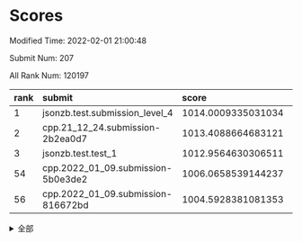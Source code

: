 # Scores

Modified Time: 2022-02-01 21:00:48

Submit Num: 207

All Rank Num: 120197

| rank |               submit               |       score        |       sigma        | pk_num |
| :--- | :--------------------------------- | :----------------- | :----------------- | :----- |
| 1    | jsonzb.test.submission_level_4     | 1014.0009335031034 | 0.8606529083407445 | 2320   |
| 2    | cpp.21_12_24.submission-2b2ea0d7   | 1013.4088664683121 | 0.8313083882407368 | 2321   |
| 3    | jsonzb.test.test_1                 | 1012.9564630306511 | 0.8214819569021333 | 2325   |
| 54   | cpp.2022_01_09.submission-5b0e3de2 | 1006.0658539144237 | 0.706511649459469  | 2325   |
| 56   | cpp.2022_01_09.submission-816672bd | 1004.5928381081353 | 0.7166264445481725 | 2320   |


<details>
<summary>全部</summary>

| rank |                 submit                 |       score        |       sigma        | pk_num |
| :--- | :------------------------------------- | :----------------- | :----------------- | :----- |
| 1    | jsonzb.test.submission_level_4         | 1014.0009335031034 | 0.8606529083407445 | 2320   |
| 2    | cpp.21_12_24.submission-2b2ea0d7       | 1013.4088664683121 | 0.8313083882407368 | 2321   |
| 3    | jsonzb.test.test_1                     | 1012.9564630306511 | 0.8214819569021333 | 2325   |
| 4    | gobigger.level_3.submission_level_3_18 | 1012.4050099742573 | 0.7965502813597541 | 2322   |
| 5    | gobigger.level_3.submission_level_3_25 | 1011.8023108139461 | 0.816941309553049  | 2323   |
| 6    | gobigger.level_3.submission_level_3_13 | 1011.3624691587917 | 0.7801136432431417 | 2320   |
| 7    | gobigger.level_3.submission_level_3_39 | 1011.2681017491587 | 0.7899862603166914 | 2324   |
| 8    | gobigger.level_3.submission_level_3_44 | 1011.2176703810346 | 0.7828446446396139 | 2320   |
| 9    | gobigger.level_3.submission_level_3_49 | 1011.1010766463621 | 0.7699958438204607 | 2324   |
| 10   | gobigger.level_3.submission_level_3_2  | 1011.017422999235  | 0.7826823515202196 | 2322   |
| 11   | gobigger.level_3.submission_level_3_14 | 1010.8618177620614 | 0.7483468451399867 | 2323   |
| 12   | gobigger.level_3.submission_level_3_35 | 1010.7708777362018 | 0.7836125558710317 | 2323   |
| 13   | gobigger.level_3.submission_level_3_19 | 1010.7642489226305 | 0.7574425359742624 | 2322   |
| 14   | gobigger.level_3.submission_level_3_16 | 1010.7408541348461 | 0.7518951445570756 | 2326   |
| 15   | gobigger.level_3.submission_level_3_17 | 1010.7310703371526 | 0.7567834073891986 | 2320   |
| 16   | gobigger.level_3.submission_level_3_48 | 1010.6886588356147 | 0.7905322805869426 | 2323   |
| 17   | gobigger.level_3.submission_level_3_32 | 1010.6699275970099 | 0.7527315784144847 | 2318   |
| 18   | gobigger.level_3.submission_level_3_24 | 1010.6216410834238 | 0.7725188600267311 | 2317   |
| 19   | gobigger.level_3.submission_level_3_31 | 1010.4411247489536 | 0.7500003487762575 | 2328   |
| 20   | gobigger.level_3.submission_level_3_36 | 1010.4300654185096 | 0.7762942830604707 | 2320   |
| 21   | gobigger.level_3.submission_level_3_10 | 1010.3869848577265 | 0.7638730027842935 | 2327   |
| 22   | gobigger.level_3.submission_level_3_23 | 1010.3716562428931 | 0.7757094933662928 | 2327   |
| 23   | gobigger.level_3.submission_level_3_9  | 1010.2902718115057 | 0.7510684888768204 | 2324   |
| 24   | gobigger.level_3.submission_level_3_11 | 1010.0320736908042 | 0.7621325214335628 | 2326   |
| 25   | gobigger.level_3.submission_level_3_5  | 1009.9306303623528 | 0.7561070674183725 | 2327   |
| 26   | gobigger.level_3.submission_level_3_20 | 1009.9127053556441 | 0.7472504990505666 | 2321   |
| 27   | gobigger.level_3.submission_level_3_1  | 1009.8996290879171 | 0.7697963252680013 | 2323   |
| 28   | gobigger.level_3.submission_level_3_37 | 1009.8648312687496 | 0.7634606843699431 | 2317   |
| 29   | gobigger.level_3.submission_level_3_40 | 1009.7998075948612 | 0.7560858967591852 | 2325   |
| 30   | gobigger.level_3.submission_level_3_21 | 1009.6654564437376 | 0.764606007797198  | 2322   |
| 31   | gobigger.level_3.submission_level_3_33 | 1009.6164853169976 | 0.7328850119325945 | 2318   |
| 32   | gobigger.level_3.submission_level_3_7  | 1009.6088075837902 | 0.7508612647349073 | 2324   |
| 33   | gobigger.level_3.submission_level_3_43 | 1009.5547203533687 | 0.7637597667529009 | 2323   |
| 34   | gobigger.level_3.submission_level_3_26 | 1009.5484561520823 | 0.737698270330762  | 2323   |
| 35   | gobigger.level_3.submission_level_3_45 | 1009.5279883459978 | 0.763283023021998  | 2322   |
| 36   | gobigger.level_3.submission_level_3_42 | 1009.4814035779646 | 0.7560094128877425 | 2326   |
| 37   | gobigger.level_3.submission_level_3_12 | 1009.4744584600488 | 0.7643151734545769 | 2322   |
| 38   | gobigger.level_3.submission_level_3_0  | 1009.4402894474005 | 0.7551654010331517 | 2322   |
| 39   | gobigger.level_3.submission_level_3_15 | 1009.4307753236693 | 0.7554310638642091 | 2322   |
| 40   | gobigger.level_3.submission_level_3_27 | 1009.4112474744691 | 0.7554921155277823 | 2323   |
| 41   | gobigger.level_3.submission_level_3_46 | 1009.3876493977397 | 0.7613796152843215 | 2322   |
| 42   | gobigger.level_3.submission_level_3_29 | 1009.3687428513156 | 0.7577693670422342 | 2328   |
| 43   | gobigger.level_3.submission_level_3_41 | 1009.3066659495288 | 0.75148277075404   | 2324   |
| 44   | gobigger.level_3.submission_level_3_8  | 1009.2728403224205 | 0.7532708517080691 | 2323   |
| 45   | gobigger.level_3.submission_level_3_47 | 1008.9464301466569 | 0.7614353533605681 | 2322   |
| 46   | gobigger.level_3.submission_level_3_3  | 1008.8924147104984 | 0.7428829205844967 | 2321   |
| 47   | gobigger.level_3.submission_level_3_30 | 1008.7375868688928 | 0.7229015934244278 | 2323   |
| 48   | gobigger.level_3.submission_level_3_34 | 1008.6577196760571 | 0.7254901135901308 | 2323   |
| 49   | gobigger.level_3.submission_level_3_28 | 1008.6225359140436 | 0.7497342530529009 | 2322   |
| 50   | gobigger.level_3.submission_level_3_22 | 1008.6100804232686 | 0.7464707344012059 | 2326   |
| 51   | gobigger.level_3.submission_level_3_4  | 1008.60224146055   | 0.7387805970745587 | 2325   |
| 52   | gobigger.level_3.submission_level_3_6  | 1008.4732254059569 | 0.7738053964582323 | 2324   |
| 53   | gobigger.level_3.submission_level_3_38 | 1007.9969331880337 | 0.7596599059618796 | 2325   |
| 54   | cpp.2022_01_09.submission-5b0e3de2     | 1006.0658539144237 | 0.706511649459469  | 2325   |
| 55   | gobigger.level_1.submission_level_1_40 | 1004.9914710078029 | 0.7404284684162873 | 2318   |
| 56   | cpp.2022_01_09.submission-816672bd     | 1004.5928381081353 | 0.7166264445481725 | 2320   |
| 57   | gobigger.level_1.submission_level_1_36 | 1004.2656909128184 | 0.7242423021421954 | 2325   |
| 58   | gobigger.level_1.submission_level_1_12 | 1004.2202909811066 | 0.7230025249991648 | 2327   |
| 59   | gobigger.level_1.submission_level_1_5  | 1004.0957651229423 | 0.7202229580939141 | 2322   |
| 60   | gobigger.level_1.submission_level_1_2  | 1003.9362699701965 | 0.7123073747379368 | 2325   |
| 61   | gobigger.level_1.submission_level_1_29 | 1003.9168479948503 | 0.7094307610607007 | 2317   |
| 62   | gobigger.level_1.submission_level_1_18 | 1003.9062027087014 | 0.7115241076434695 | 2323   |
| 63   | gobigger.level_1.submission_level_1_1  | 1003.8333037462883 | 0.7248042750729765 | 2319   |
| 64   | gobigger.level_1.submission_level_1_27 | 1003.7843577629784 | 0.7324782099074825 | 2323   |
| 65   | gobigger.level_1.submission_level_1_47 | 1003.7261041462275 | 0.7290866678905119 | 2325   |
| 66   | gobigger.level_1.submission_level_1_41 | 1003.7233736457036 | 0.7149472796843752 | 2327   |
| 67   | gobigger.level_1.submission_level_1_21 | 1003.7020534259767 | 0.7169444643981552 | 2321   |
| 68   | gobigger.level_1.submission_level_1_10 | 1003.6928271327178 | 0.7090454408806806 | 2323   |
| 69   | gobigger.level_1.submission_level_1_32 | 1003.6705571518521 | 0.7213545865987546 | 2319   |
| 70   | gobigger.level_1.submission_level_1_23 | 1003.6502170080009 | 0.7315124066985771 | 2324   |
| 71   | gobigger.level_1.submission_level_1_30 | 1003.6431039043606 | 0.7070608933288964 | 2323   |
| 72   | gobigger.level_1.submission_level_1_44 | 1003.5601553588123 | 0.7196302484230194 | 2319   |
| 73   | gobigger.level_1.submission_level_1_43 | 1003.4556732886651 | 0.7154973695579321 | 2323   |
| 74   | gobigger.level_1.submission_level_1_37 | 1003.4169202612956 | 0.711174732029668  | 2325   |
| 75   | gobigger.level_1.submission_level_1_11 | 1003.3715598895378 | 0.7058016230660056 | 2322   |
| 76   | gobigger.level_1.submission_level_1_34 | 1003.3077654046956 | 0.7140270681301828 | 2321   |
| 77   | gobigger.level_1.submission_level_1_9  | 1003.2603141750889 | 0.713160004880632  | 2323   |
| 78   | gobigger.level_1.submission_level_1_0  | 1003.2527898281493 | 0.7063006085916775 | 2323   |
| 79   | gobigger.level_1.submission_level_1_42 | 1003.2158152670004 | 0.7111829639323904 | 2317   |
| 80   | gobigger.level_1.submission_level_1_35 | 1003.2101540069774 | 0.7152379699117073 | 2322   |
| 81   | gobigger.level_1.submission_level_1_17 | 1003.1755801365673 | 0.7057356952079483 | 2328   |
| 82   | gobigger.level_1.submission_level_1_24 | 1003.1569217866372 | 0.7208156125878609 | 2329   |
| 83   | gobigger.level_1.submission_level_1_39 | 1003.1525498188023 | 0.7218374977645255 | 2326   |
| 84   | gobigger.level_1.submission_level_1_26 | 1003.144225383881  | 0.7105160674836857 | 2325   |
| 85   | gobigger.level_1.submission_level_1_48 | 1003.1354380790666 | 0.7228119625653325 | 2327   |
| 86   | gobigger.level_1.submission_level_1_13 | 1003.1326351546081 | 0.7149721115853579 | 2321   |
| 87   | gobigger.level_1.submission_level_1_6  | 1003.0870096527102 | 0.7103112348370103 | 2323   |
| 88   | gobigger.level_1.submission_level_1_22 | 1003.0865846063576 | 0.7225930989158326 | 2326   |
| 89   | gobigger.level_1.submission_level_1_45 | 1003.0056487417163 | 0.712674061907561  | 2323   |
| 90   | gobigger.level_1.submission_level_1_16 | 1002.9684090857343 | 0.7195358522345007 | 2323   |
| 91   | gobigger.level_1.submission_level_1_49 | 1002.8960379760387 | 0.7086429002584111 | 2320   |
| 92   | gobigger.level_1.submission_level_1_3  | 1002.8563425694298 | 0.6986065563458729 | 2326   |
| 93   | gobigger.level_1.submission_level_1_14 | 1002.7657490820293 | 0.7290523763844078 | 2322   |
| 94   | gobigger.level_1.submission_level_1_46 | 1002.7565858309399 | 0.7137516982881369 | 2328   |
| 95   | gobigger.level_1.submission_level_1_33 | 1002.7560966713514 | 0.7180645696792577 | 2321   |
| 96   | gobigger.level_1.submission_level_1_19 | 1002.694780339203  | 0.7080975248290449 | 2319   |
| 97   | gobigger.level_1.submission_level_1_28 | 1002.5710972192227 | 0.7164057262549607 | 2326   |
| 98   | gobigger.level_1.submission_level_1_25 | 1002.518774379805  | 0.7117994103286885 | 2326   |
| 99   | gobigger.level_1.submission_level_1_38 | 1002.4647680644381 | 0.7117805253960392 | 2321   |
| 100  | gobigger.level_1.submission_level_1_4  | 1002.4638032472662 | 0.7124917906327843 | 2325   |
| 101  | gobigger.level_1.submission_level_1_31 | 1002.2654153569155 | 0.7104177473551999 | 2321   |
| 102  | gobigger.level_1.submission_level_1_20 | 1002.1503747701942 | 0.7145804599999359 | 2325   |
| 103  | gobigger.level_1.submission_level_1_15 | 1002.0755862349769 | 0.7115429861753101 | 2318   |
| 104  | gobigger.level_1.submission_level_1_7  | 1001.3820671081816 | 0.721806753668996  | 2324   |
| 105  | gobigger.level_1.submission_level_1_8  | 1001.1400021216565 | 0.704680008796991  | 2325   |
| 106  | gobigger.random.submission_random_46   | 997.6247591683039  | 0.7263497455909624 | 2320   |
| 107  | gobigger.random.submission_random_36   | 997.4502481019676  | 0.7036555769649826 | 2323   |
| 108  | gobigger.random.submission_random_14   | 997.3460414645115  | 0.7055672019209146 | 2322   |
| 109  | gobigger.random.submission_random_10   | 996.9819742866868  | 0.7124925847229359 | 2323   |
| 110  | gobigger.random.submission_random_32   | 996.9793028728183  | 0.7123652406464086 | 2321   |
| 111  | gobigger.random.submission_random_23   | 996.8086439615156  | 0.7182551556680735 | 2321   |
| 112  | gobigger.random.submission_random_5    | 996.7452440420519  | 0.7173845616953914 | 2325   |
| 113  | gobigger.random.submission_random_24   | 996.6505771676726  | 0.7094681968895221 | 2316   |
| 114  | gobigger.random.submission_random_18   | 996.641818651592   | 0.6905128991450168 | 2324   |
| 115  | gobigger.random.submission_random_7    | 996.5108349298192  | 0.7002325664659219 | 2322   |
| 116  | gobigger.random.submission_random_37   | 996.3978329808778  | 0.7091503027217997 | 2322   |
| 117  | gobigger.random.submission_random_1    | 996.3250910743227  | 0.7099135129614845 | 2321   |
| 118  | gobigger.random.submission_random_20   | 996.3143550075526  | 0.7034833499222    | 2321   |
| 119  | gobigger.random.submission_random_43   | 996.2718703514097  | 0.7017584963522577 | 2325   |
| 120  | gobigger.random.submission_random_11   | 996.2411233970196  | 0.7163145508125113 | 2320   |
| 121  | gobigger.random.submission_random_26   | 996.2404012311903  | 0.7117391501918233 | 2327   |
| 122  | gobigger.random.submission_random_33   | 996.2099568156879  | 0.7048705475190726 | 2323   |
| 123  | gobigger.random.submission_random_0    | 995.9790094737422  | 0.6982390332220818 | 2320   |
| 124  | gobigger.random.submission_random_12   | 995.9319392082851  | 0.7142110646883397 | 2322   |
| 125  | gobigger.random.submission_random_4    | 995.9193514901938  | 0.7197704746628214 | 2320   |
| 126  | gobigger.random.submission_random_16   | 995.8938647467504  | 0.7101316133034009 | 2320   |
| 127  | gobigger.random.submission_random_29   | 995.8445879482673  | 0.7016468163663574 | 2320   |
| 128  | gobigger.random.submission_random_39   | 995.842740593554   | 0.7017732699904307 | 2326   |
| 129  | gobigger.random.submission_random_47   | 995.8099439862386  | 0.7061222236150725 | 2319   |
| 130  | gobigger.random.submission_random_42   | 995.794481870791   | 0.713950928807993  | 2323   |
| 131  | gobigger.random.submission_random_41   | 995.7626795624151  | 0.6998694406363603 | 2323   |
| 132  | gobigger.random.submission_random_49   | 995.7490083478303  | 0.7027358947417208 | 2322   |
| 133  | gobigger.random.submission_random_17   | 995.73139614441    | 0.7227472561040978 | 2325   |
| 134  | gobigger.random.submission_random_27   | 995.7229988209066  | 0.7202444898382804 | 2325   |
| 135  | gobigger.random.submission_random_19   | 995.681838369417   | 0.7045578526215168 | 2321   |
| 136  | gobigger.random.submission_random_31   | 995.6716838235153  | 0.7252948933285752 | 2321   |
| 137  | gobigger.random.submission_random_6    | 995.6688253953029  | 0.7113037758635251 | 2325   |
| 138  | gobigger.random.submission_random_30   | 995.6518113206916  | 0.7214772582174876 | 2320   |
| 139  | gobigger.random.submission_random_25   | 995.6061714979239  | 0.7168247901228223 | 2319   |
| 140  | gobigger.random.submission_random_44   | 995.5908795620118  | 0.7271906074210845 | 2326   |
| 141  | gobigger.random.submission_random_38   | 995.589485912233   | 0.7053844676406714 | 2321   |
| 142  | gobigger.random.submission_random_45   | 995.5417330995274  | 0.7207308200656857 | 2322   |
| 143  | gobigger.random.submission_random_3    | 995.5074976161517  | 0.7078319640935253 | 2322   |
| 144  | gobigger.random.submission_random_28   | 995.4984055067486  | 0.710120651620175  | 2323   |
| 145  | gobigger.random.submission_random_2    | 995.4824352277277  | 0.7070031192027905 | 2322   |
| 146  | gobigger.random.submission_random_40   | 995.415587472363   | 0.7301618836471432 | 2319   |
| 147  | gobigger.random.submission_random_48   | 995.4062937751289  | 0.7292357873088359 | 2321   |
| 148  | gobigger.random.submission_random_35   | 995.3879205628081  | 0.7033508834847504 | 2324   |
| 149  | gobigger.random.submission_random_22   | 995.3846722169629  | 0.7148184849890442 | 2321   |
| 150  | gobigger.random.submission_random_15   | 995.2608463200332  | 0.7322851570172862 | 2324   |
| 151  | gobigger.random.submission_random_8    | 995.2191160564395  | 0.7286984087268881 | 2325   |
| 152  | gobigger.random.submission_random_34   | 995.1786749922305  | 0.7273904306471946 | 2323   |
| 153  | gobigger.random.submission_random_13   | 994.6730169562567  | 0.7236923372109592 | 2323   |
| 154  | gobigger.random.submission_random_9    | 994.5741193236315  | 0.7250785400855492 | 2322   |
| 155  | gobigger.random.submission_random_21   | 994.2117848860942  | 0.7138496467249525 | 2319   |
| 156  | gobigger.level_2.submission_level_2_6  | 993.6997021036233  | 0.7262536785485053 | 2325   |
| 157  | gobigger.level_2.submission_level_2_49 | 993.2534381847139  | 0.7218215186217902 | 2320   |
| 158  | gobigger.level_2.submission_level_2_38 | 993.2246418742617  | 0.7312371634416472 | 2322   |
| 159  | gobigger.level_2.submission_level_2_1  | 992.9805954440516  | 0.7262746086238591 | 2319   |
| 160  | gobigger.level_2.submission_level_2_2  | 992.896319593171   | 0.7337872374321677 | 2325   |
| 161  | gobigger.level_2.submission_level_2_45 | 992.7649266395238  | 0.7280984780515086 | 2322   |
| 162  | gobigger.level_2.submission_level_2_37 | 992.7496724009443  | 0.7427544324569988 | 2320   |
| 163  | gobigger.level_2.submission_level_2_26 | 992.723987039193   | 0.7511679015166515 | 2323   |
| 164  | gobigger.level_2.submission_level_2_44 | 992.7062005229163  | 0.7538146880236698 | 2321   |
| 165  | gobigger.level_2.submission_level_2_34 | 992.6788478823911  | 0.7368601697731991 | 2325   |
| 166  | gobigger.level_2.submission_level_2_17 | 992.6332509748349  | 0.7298391352287915 | 2321   |
| 167  | gobigger.level_2.submission_level_2_5  | 992.6321546623243  | 0.7349895139730983 | 2322   |
| 168  | gobigger.level_2.submission_level_2_48 | 992.6233590054911  | 0.7268087603868181 | 2323   |
| 169  | gobigger.level_2.submission_level_2_23 | 992.5661929305857  | 0.7343209038511156 | 2325   |
| 170  | gobigger.level_2.submission_level_2_21 | 992.4725575726168  | 0.7612468119713365 | 2320   |
| 171  | gobigger.level_2.submission_level_2_27 | 992.4689988838736  | 0.741397838967523  | 2325   |
| 172  | gobigger.level_2.submission_level_2_39 | 992.44527681854    | 0.739465046691016  | 2322   |
| 173  | gobigger.level_2.submission_level_2_18 | 992.3595796756867  | 0.7655912489256703 | 2321   |
| 174  | gobigger.level_2.submission_level_2_15 | 992.3566130474393  | 0.73008355501787   | 2324   |
| 175  | gobigger.level_2.submission_level_2_25 | 992.3507836949724  | 0.7521596644832739 | 2324   |
| 176  | gobigger.level_2.submission_level_2_40 | 992.3477918603097  | 0.7486571943207498 | 2324   |
| 177  | gobigger.level_2.submission_level_2_41 | 992.2296320978764  | 0.7430711426273615 | 2326   |
| 178  | gobigger.level_2.submission_level_2_0  | 992.1848907301355  | 0.7407127497200726 | 2326   |
| 179  | gobigger.level_2.submission_level_2_35 | 992.1773112117079  | 0.7545173717180553 | 2325   |
| 180  | gobigger.level_2.submission_level_2_36 | 992.1489795488985  | 0.744927250245033  | 2327   |
| 181  | gobigger.level_2.submission_level_2_24 | 992.1264692008132  | 0.7391138490897797 | 2322   |
| 182  | gobigger.level_2.submission_level_2_8  | 992.1079330607515  | 0.7619193546602238 | 2329   |
| 183  | gobigger.level_2.submission_level_2_30 | 992.0316448857874  | 0.7390388584273143 | 2326   |
| 184  | gobigger.level_2.submission_level_2_28 | 992.0312774296709  | 0.7438470718670362 | 2322   |
| 185  | gobigger.level_2.submission_level_2_31 | 991.9999177111102  | 0.7408194703967136 | 2319   |
| 186  | gobigger.level_2.submission_level_2_4  | 991.9947323829015  | 0.7276374842550133 | 2327   |
| 187  | gobigger.level_2.submission_level_2_46 | 991.9495872768132  | 0.7474350982375948 | 2318   |
| 188  | gobigger.level_2.submission_level_2_3  | 991.9268757780371  | 0.763029896019362  | 2323   |
| 189  | gobigger.level_2.submission_level_2_19 | 991.7091938352295  | 0.7488820604102481 | 2322   |
| 190  | gobigger.level_2.submission_level_2_22 | 991.7006848162583  | 0.749081141980625  | 2330   |
| 191  | gobigger.level_2.submission_level_2_29 | 991.5553461471422  | 0.7670424320882122 | 2326   |
| 192  | gobigger.level_2.submission_level_2_11 | 991.4520257702451  | 0.7497813642104131 | 2324   |
| 193  | gobigger.level_2.submission_level_2_14 | 991.4462935148746  | 0.7562033827973211 | 2319   |
| 194  | gobigger.level_2.submission_level_2_16 | 991.3179511064657  | 0.7591801340459852 | 2324   |
| 195  | gobigger.level_2.submission_level_2_33 | 991.2906968511194  | 0.7500232694609118 | 2321   |
| 196  | gobigger.level_2.submission_level_2_42 | 991.235864477049   | 0.7610112060990041 | 2318   |
| 197  | gobigger.level_2.submission_level_2_32 | 991.0800094326635  | 0.7469475995798621 | 2321   |
| 198  | gobigger.level_2.submission_level_2_43 | 991.0462185235108  | 0.7611881967377223 | 2322   |
| 199  | gobigger.level_2.submission_level_2_12 | 991.0359398795049  | 0.7353468838281134 | 2322   |
| 200  | gobigger.level_2.submission_level_2_9  | 990.9401322659791  | 0.7502722973380552 | 2319   |
| 201  | gobigger.level_2.submission_level_2_10 | 990.8425028729462  | 0.7569914597506259 | 2320   |
| 202  | gobigger.level_2.submission_level_2_20 | 990.8401963865534  | 0.7562724570883258 | 2321   |
| 203  | gobigger.level_2.submission_level_2_47 | 990.181797742448   | 0.7546539156512295 | 2323   |
| 204  | gobigger.level_2.submission_level_2_13 | 990.1446470925133  | 0.7752529799246393 | 2322   |
| 205  | gobigger.level_2.submission_level_2_7  | 990.0023533499052  | 0.7760161148664111 | 2321   |
| 206  | gobigger.none.submission_none_1        | 978.6433993338268  | 1.252956558095762  | 2316   |
| 207  | gobigger.none.submission_none_0        | 977.1103567861497  | 1.3389252346933394 | 2321   |

</details>